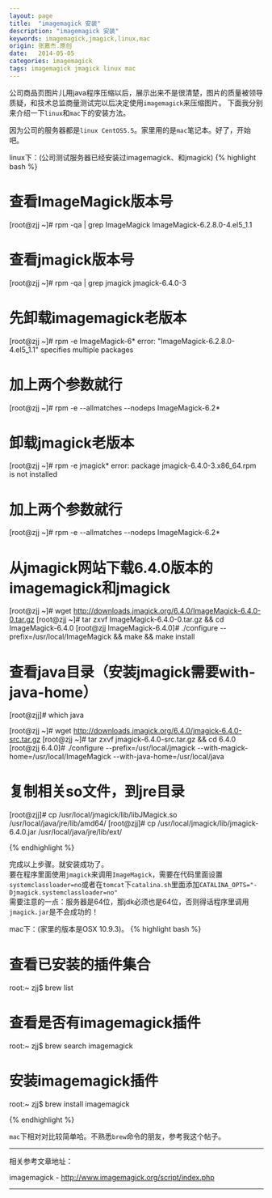 ```yaml
---
layout: page
title:  "imagemagick 安装"
description: "imagemagick 安装"
keywords: imagemagick,jmagick,linux,mac
origin: 张嘉杰.原创
date:   2014-05-05
categories: imagemagick
tags: imagemagick jmagick linux mac
---
```

公司商品页图片儿用java程序压缩以后，展示出来不是很清楚，图片的质量被领导质疑，和技术总监商量测试完以后决定使用`imagemagick`来压缩图片。
下面我分别来介绍一下`linux`和`mac`下的安装方法。  
<!--more-->
因为公司的服务器都是`linux CentOS5.5`。家里用的是`mac`笔记本。好了，开始吧。

linux下：(公司测试服务器已经安装过imagemagick、和jmagick)
{% highlight bash %}
# 查看ImageMagick版本号
[root@zjj ~]# rpm -qa | grep ImageMagick
ImageMagick-6.2.8.0-4.el5_1.1

# 查看jmagick版本号
[root@zjj ~]# rpm -qa | grep jmagick
jmagick-6.4.0-3

# 先卸载imagemagick老版本
[root@zjj ~]# rpm -e ImageMagick-6*
error: "ImageMagick-6.2.8.0-4.el5_1.1" specifies multiple packages

# 加上两个参数就行
[root@zjj ~]# rpm -e --allmatches --nodeps ImageMagick-6.2*

# 卸载jmagick老版本
[root@zjj ~]# rpm -e jmagick*
error: package jmagick-6.4.0-3.x86_64.rpm is not installed
	
# 加上两个参数就行
[root@zjj ~]# rpm -e --allmatches --nodeps ImageMagick-6.2*

# 从jmagick网站下载6.4.0版本的imagemagick和jmagick
[root@zjj ~]# wget http://downloads.jmagick.org/6.4.0/ImageMagick-6.4.0-0.tar.gz
[root@zjj ~]# tar zxvf ImageMagick-6.4.0-0.tar.gz && cd ImageMagick-6.4.0 
[root@zjj ImageMagick-6.4.0]# ./configure --prefix=/usr/local/ImageMagick && make && make install

# 查看java目录（安装jmagick需要with-java-home）
[root@zjj]# which java 

[root@zjj ~]# wget http://downloads.jmagick.org/6.4.0/jmagick-6.4.0-src.tar.gz
[root@zjj ~]# tar zxvf jmagick-6.4.0-src.tar.gz && cd 6.4.0
[root@zjj 6.4.0]# ./configure --prefix=/usr/local/jmagick --with-magick-home=/usr/local/ImageMagick --with-java-home=/usr/local/java

# 复制相关so文件，到jre目录
[root@zjj]# cp /usr/local/jmagick/lib/libJMagick.so /usr/local/java/jre/lib/amd64/
[root@zjj]# cp /usr/local/jmagick/lib/jmagick-6.4.0.jar /usr/local/java/jre/lib/ext/

{% endhighlight %}

完成以上步骤。就安装成功了。  
要在程序里面使用`jmagick`来调用`ImageMagick`，需要在代码里面设置`systemclassloader=no`或者在`tomcat`下`catalina.sh`里面添加`CATALINA_OPTS="-Djmagick.systemclassloader=no"`  
需要注意的一点：服务器是64位，那jdk必须也是64位，否则得话程序里调用`jmagick.jar`是不会成功的！

mac下：(家里的版本是OSX 10.9.3)。
{% highlight bash %}

# 查看已安装的插件集合
root:~ zjj$ brew list

# 查看是否有imagemagick插件
root:~ zjj$ brew search imagemagick

# 安装imagemagick插件
root:~ zjj$ brew install imagemagick

{% endhighlight %}

`mac`下相对对比较简单哈。不熟悉`brew`命令的朋友，参考我这个帖子。

-----------------------

相关参考文章地址：

imagemagick - <http://www.imagemagick.org/script/index.php>

-----------------------